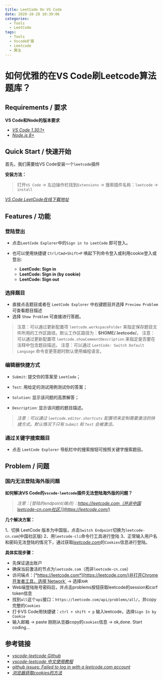 ```yaml
---
title: LeetCode On VS Code
date: 2020-10-28 10:39:06
categories: 
  - Tools
  - LeetCode
tags: 
  - Tools
  - Vscode扩展
  - Leetcode
  - 算法
---
```

# 如何优雅的在VS Code刷Leetcode算法题库？

## Requirements / 要求

**VS Code和Node的版本要求**

- [*VS Code 1.30.1+*](https://code.visualstudio.com/)
- [*Node.js 8+*](https://nodejs.org/en/)

<!-- more -->

## Quick Start / 快速开始


首先，我们需要给VS Code安装一个`leetcode`插件

**安装方法：**

> 打开`VS Code` -> 左边操作栏找到`Extensions` -> 搜索插件名称：`leetcode` -> `install`

[*VS Code LeetCode在线下载地址*](https://marketplace.visualstudio.com/items?itemName=shengchen.vscode-leetcode)


## Features / 功能


### 登陆登出

- 点击`LeetCode Explorer`中的`Sign in to LeetCode` 即可登入。

- 也可以使用快捷键 `Ctrl/Cmd+Shift+P` 唤起下列命令登入或利用cookie登入或登出:

  - **LeetCode: Sign in**
  - **LeetCode: Sign in (by cookie)**
  - **LeetCode: Sign out**

### 选择题目

- 直接点击题目或者在 `LeetCode Explorer` 中右键题目并选择 `Preview Problem` 可查看题目描述
- 选择 `Show Problem` 可直接进行答题。

> 注意：可以通过更新配置项 `leetcode.workspaceFolder` 来指定保存题目文件所用的工作区路径。默认工作区路径为：**$HOME/.leetcode/**。
> 注意：可以通过更新配置项 `leetcode.showCommentDescription` 来指定是否要在注释中包含题目描述。
> 注意：可以通过 `LeetCode: Switch Default Language` 命令变更答题时默认使用编程语言。

### 编辑器快捷方式

- `Submit`: 提交你的答案至 `LeetCode`；

- `Test`: 用给定的测试用例测试你的答案；

- `Solution`: 显示该问题的高票解答；

- ` Description `: 显示该问题的题目描述。

> *注意：可以通过 `leetcode.editor.shortcuts` 配置项来定制需要激活的快捷方式。默认情况下只有 `Submit` 和 `Test` 会被激活。*

### 通过关键字搜索题目

- 点击 `LeetCode Explorer` 导航栏中的搜索按钮可按照关键字搜索题目。


## Problem / 问题


### 国内无法登陆海外版问题

**如何解决VS Code的`vscode-leetcode`插件无法登陆海外版的问题？**

> *注意：[登陆的endpoint(端点)：https://leetcode.com（并非中国leetcode-cn.com社区）](https://leetcode.com/)*

**几个解决方案：**

1、切换 LeetCode 版本为中国版，点击`Switch Endpoint`切换为`leetcode-cn.com`(中国社区版)
2、用`leetcode-cli`命令行工具进行登陆
3、正常输入用户名和密码无法登陆的情况下，通过获取[*leetcode.com*](https://leetcode.com/)的`Cookies`信息进行登陆。

**具体实现步骤：**

- 先保证退出账户
- 确保当前激活的节点为`leetcode.com`（而非`leetcode-cn.com`）
- 访问端点：[*https://leetcode.com*](https://leetcode.com/)并打开Chrome开发者工具，选择`Network` -> 选择`XHR`
- Web端登陆账号密码后，并点击problems按钮获取leetcode的session和csrf token信息
- 找到`all`这个`api`接口：`https://leetcode.com/api/problems/all/`，并copy完整的`Cookies`
- 打卡VS Code用快捷键：`ctrl + shift + p` 输入leetcode，选择`Sign In by Cookie`
- 输入邮箱 -> paste 刚刚从览器copy的`cookies`信息 -> ok,done. Start coding…


## 参考链接

- [*vscode-leetcode Github*](https://github.com/jdneo/vscode-leetcode)
- [*vscode-leetcode 中文使用教程*](https://github.com/jdneo/vscode-leetcode/blob/master/docs/README_zh-CN.md)
- [*github issues: Failed to log in with a leetcode.com account*](https://github.com/jdneo/vscode-leetcode/issues/478)
- [*浏览器获取cookies的方法*](https://github.com/jdneo/vscode-leetcode/issues/478)
